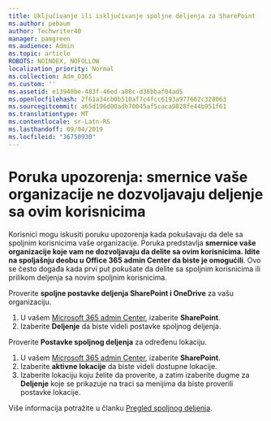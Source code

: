 ```yaml
---
title: Uključivanje ili isključivanje spoljne deljenja za SharePoint
ms.author: pebaum
author: Techwriter40
manager: pamgreen
ms.audience: Admin
ms.topic: article
ROBOTS: NOINDEX, NOFOLLOW
localization_priority: Normal
ms.collection: Adm_O365
ms.custom: ''
ms.assetid: e13940be-483f-46ed-a88c-d36bbaf04ad5
ms.openlocfilehash: 2f61a34cb0b510af7c4fcc6193a977662c328063
ms.sourcegitcommit: a65d196d00adb70045af5caca9828fe44b951f61
ms.translationtype: MT
ms.contentlocale: sr-Latn-RS
ms.lasthandoff: 09/04/2019
ms.locfileid: "36750930"
---
```

# <a name="warning-message-your-organizations-policies-dont-allow-you-to-share-with-these-users"></a>Poruka upozorenja: smernice vaše organizacije ne dozvoljavaju deljenje sa ovim korisnicima

Korisnici mogu iskusiti poruku upozorenja kada pokušavaju da dele sa spoljnim korisnicima vaše organizacije. Poruka predstavlja **smernice vaše organizacije koje vam ne dozvoljavaju da delite sa ovim korisnicima. Idite na spoljašnju deobu u Office 365 admin Center da biste je omogućili**. Ovo se često događa kada prvi put pokušate da delite sa spoljnim korisnicima ili prilikom deljenja sa novim spoljnim korisnicima.

Proverite **spoljne postavke deljenja SharePoint i OneDrive** za vašu organizaciju.

1. U vašem [Microsoft 365 admin Center](https://admin.microsoft.com/AdminPortal/Home#/homepage">https://admin.microsoft.com/), izaberite **SharePoint**.
3. Izaberite **Deljenje** da biste videli postavke spoljnog deljenja.

Proverite **Postavke spoljnog deljenja** za određenu lokaciju.

1. U vašem [Microsoft 365 admin Center](https://admin.microsoft.com/AdminPortal/Home#/homepage">https://admin.microsoft.com/), izaberite **SharePoint**.
2. Izaberite **aktivne lokacije** da biste videli dostupne lokacije.
3. Izaberite lokaciju koju želite da proverite, a zatim izaberite dugme za **Deljenje** koje se prikazuje na traci sa menijima da biste proverili postavke lokacije.

Više informacija potražite u članku [Pregled spoljnog deljenja](https://docs.microsoft.com/sharepoint/external-sharing-overview).